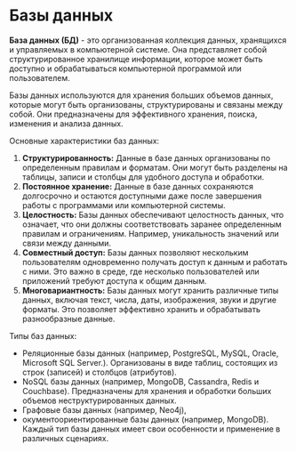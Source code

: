 # Базы данных

**База данных (БД)** - это организованная коллекция данных, хранящихся и управляемых в компьютерной системе. Она представляет собой структурированное хранилище информации, которое может быть доступно и обрабатываться компьютерной программой или пользователем.

Базы данных используются для хранения больших объемов данных, которые могут быть организованы, структурированы и связаны между собой. Они предназначены для эффективного хранения, поиска, изменения и анализа данных.

Основные характеристики баз данных:

1. **Структурированность:** Данные в базе данных организованы по определенным правилам и форматам. Они могут быть разделены на таблицы, записи и столбцы для удобного доступа и обработки.
2. **Постоянное хранение:** Данные в базе данных сохраняются долгосрочно и остаются доступными даже после завершения работы с программами или компьютерной системы.
3. **Целостность:** Базы данных обеспечивают целостность данных, что означает, что они должны соответствовать заранее определенным правилам и ограничениям. Например, уникальность значений или связи между данными.
4. **Совместный доступ:** Базы данных позволяют нескольким пользователям одновременно получать доступ к данным и работать с ними. Это важно в среде, где несколько пользователей или приложений требуют доступа к общим данным.
5. **Многовариантность:** Базы данных могут хранить различные типы данных, включая текст, числа, даты, изображения, звуки и другие форматы. Это позволяет эффективно хранить и обрабатывать разнообразные данные.

Типы баз данных:

* Реляционные базы данных (например, PostgreSQL, MySQL, Oracle, Microsoft SQL Server.). Организованы в виде таблиц, состоящих из строк (записей) и столбцов (атрибутов).
* NoSQL базы данных (например, MongoDB, Cassandra, Redis и Couchbase). Предназначены для хранения и обработки больших объемов неструктурированных данных.
* Графовые базы данных (например, Neo4j),
* окументоориентированные базы данных (например, MongoDB). Каждый тип базы данных имеет свои особенности и применение в различных сценариях.
